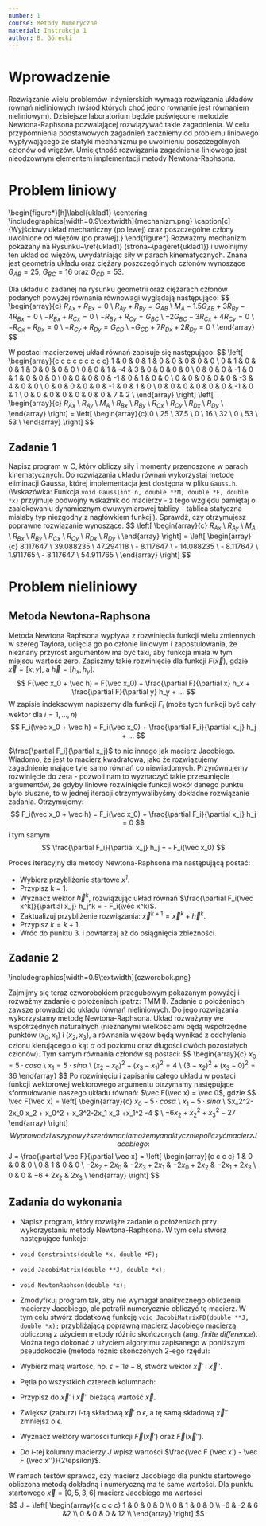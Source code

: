 ```yaml
---
number: 1
course: Metody Numeryczne
material: Instrukcja 1
author: B. Górecki
---
```



# Wprowadzenie

Rozwiązanie wielu problemów inżynierskich wymaga rozwiązania układów równań nieliniowych (wśród których choć jedno równanie jest równaniem nieliniowym). Dzisiejsze laboratorium będzie poświęcone metodzie Newtona-Raphsona pozwalającej rozwiązywać takie zagadnienia. W celu przypomnienia podstawowych zagadnień zaczniemy od problemu liniowego wypływającego ze statyki mechanizmu po uwolnieniu poszczególnych członów od więzów. Umiejętność rozwiązania zagadnienia liniowego jest nieodzownym elementem implementacji metody Newtona-Raphsona.


# Problem liniowy
\begin{figure*}[h]\label{uklad1}
\centering
\includegraphics[width=0.9\textwidth]{mechanizm.png}
\caption[c]{Wyjściowy układ mechaniczny (po lewej) oraz poszczególne człony uwolnione od więzów (po prawej).}
\end{figure*}
Rozważmy mechanizm pokazany na Rysunku~\ref{uklad1}
(strona~\pageref{uklad1}) i uwolnijmy ten układ od więzów, uwydatniając siły w parach kinematycznych. Znana jest geometria układu oraz ciężary poszczególnych członów wynoszące $G_{AB}=25$, $G_{BC}=16$ oraz $G_{CD}=53$.


Dla układu o zadanej na rysunku geometrii oraz ciężarach członów podanych powyżej równania równowagi wyglądają następująco:
$$
\begin{array}{c}
$R_{Ax}+R_{Bx} = 0$ \\
$R_{Ay}+R_{By} = G_{AB}$ \\
$M_A-1.5G_{AB}+3R_{By}-4R_{Bx}=0$ \\
$-R_{Bx}+R_{Cx}=0$ \\
$-R_{By}+R_{Cy}=G_{BC}$ \\
$-2G_{BC}-3R_{Cx}+4R_{Cy}=0$ \\
$-R_{Cx}+R_{Dx}=0$ \\
$-R_{Cy}+R_{Dy}=G_{CD}$ \\
$-G_{CD}+7R_{Dx}+2R_{Dy}=0$ \\
\end{array}
$$

W postaci macierzowej układ równań zapisuje się następująco:
$$
\left[ \begin{array}{c c c c c c c c c} 1 & 0 & 0 & 1 & 0 & 0 & 0 & 0 & 0 \\
 0 & 1 & 0 & 0 & 1 & 0 & 0 & 0 & 0 \\
 0 & 0 & 1 & -4 & 3 & 0 & 0 & 0 & 0 \\
 0 & 0 & 0 & -1 & 0 & 1 & 0 & 0 & 0 \\
 0 & 0 & 0 & 0 & -1 & 0 & 1 & 0 & 0 \\
 0 & 0 & 0 & 0 & 0 & -3 & 4 & 0 & 0 \\
 0 & 0 & 0 & 0 & 0 & -1 & 0 & 1 & 0 \\
 0 & 0 & 0 & 0 & 0 & 0 & -1 & 0 & 1 \\
 0 & 0 & 0 & 0 & 0 & 0 & 0 & 7 & 2 \\
  \end{array} \right]
\left[ \begin{array}{c} $R_{Ax}$ \\
$R_{Ay}$ \\
$M_A$ \\
$R_{Bx}$ \\
$R_{By}$ \\
$R_{Cx}$ \\
$R_{Cy}$ \\
$R_{Dx}$ \\
$R_{Dy}$ \\
\end{array} \right] = \left[
\begin{array}{c} 0 \\
25 \\
37.5 \\
0 \\
16 \\
32 \\
0 \\
53 \\
53 \\ \end{array} \right]
$$


## Zadanie 1
Napisz program w C, który obliczy siły i momenty przenoszone w parach kinematycznych. Do rozwiązania układu równań wykorzystaj metodę eliminacji Gaussa, której implementacja jest dostępna w pliku `Gauss.h`. (Wskazówka: Funkcja `void Gauss(int n, double **M, double *F, double *x)` przyjmuje podwójny wskaźnik do macierzy - z tego względu pamiętaj o zaalokowaniu dynamicznym dwuwymiarowej tablicy - tablica statyczna miałaby typ niezgodny z nagłówkiem funkcji). Sprawdź, czy otrzymujesz poprawne rozwiązanie wynoszące:
$$
\left[ \begin{array}{c} $R_{Ax}$ \\
$R_{Ay}$ \\
$M_A$ \\
$R_{Bx}$ \\
$R_{By}$ \\
$R_{Cx}$ \\
$R_{Cy}$ \\
$R_{Dx}$ \\
$R_{Dy}$ \\
\end{array} \right] = \left[
\begin{array}{c} 8.117647 \\
		39.088235 \\
		47.294118 \\
		- 8.117647 \\
		- 14.088235 \\
		- 8.117647 \\
		1.911765 \\
		- 8.117647 \\
		54.911765 \\ \end{array} \right]
$$


# Problem nieliniowy


## Metoda Newtona-Raphsona
Metoda Newtona Raphsona wypływa z rozwinięcia funkcji wielu zmiennych w szereg Taylora, ucięcia go po członie liniowym i zapostulowania, że nieznany przyrost argumentów ma być taki, aby funkcja miała w tym miejscu wartość zero. Zapiszmy takie rozwinięcie dla funkcji $F(\vec x)$, gdzie $\vec x = [x,y]$, a $\vec h = [h_x, h_y]$.
$$
F(\vec x_0 + \vec h) = F(\vec x_0) + \frac{\partial F}{\partial x} h_x + \frac{\partial F}{\partial y} h_y + ...
$$
W zapisie indeksowym napiszemy dla funkcji $F_i$ (może tych funkcji być cały wektor dla $i = 1,...,n$)
$$
F_i(\vec x_0 + \vec h) = F_i(\vec x_0) + \frac{\partial F_i}{\partial x_j} h_j + ...
$$

$\frac{\partial F_i}{\partial x_j}$ to nic innego jak macierz Jacobiego. Wiadomo, że jest to macierz kwadratowa, jako że rozwiązujemy zagadnienie mające tyle samo równań co niewiadomych. Przyrównujemy rozwinięcie do zera - pozwoli nam to wyznaczyć takie przesunięcie argumentów, że gdyby liniowe rozwinięcie funkcji wokół danego punktu było słuszne, to w jednej iteracji otrzymywalibyśmy dokładne rozwiązanie zadania. Otrzymujemy:
$$
F_i(\vec x_0 + \vec h) = F_i(\vec x_0) + \frac{\partial F_i}{\partial x_j} h_j = 0
$$
i tym samym
$$
\frac{\partial F_i}{\partial x_j} h_j = - F_i(\vec x_0)
$$

Proces iteracyjny dla metody Newtona-Raphsona ma następującą postać:
- Wybierz przybliżenie startowe *$x^1$*.
- Przypisz k = 1.
- Wyznacz wektor $\vec h^k$, rozwiązując układ równań $\frac{\partial F_i(\vec x^k)}{\partial x_j} h_j^k = - F_i(\vec x^k)$.
- Zaktualizuj przybliżenie rozwiązania: $\vec x^{k+1} = \vec x^k + \vec h^k$.
- Przypisz $k = k+1$.
- Wróc do punktu 3. i powtarzaj aż do osiągnięcia zbieżności.


## Zadanie 2

\includegraphics[width=0.5\textwidth]{czworobok.png}

Zajmijmy się teraz czworobokiem przegubowym pokazanym powyżej i rozważmy zadanie o położeniach (patrz: TMM I). Zadanie o położeniach zawsze prowadzi do układu równań nieliniowych. Do jego rozwiązania wykorzystamy metodę Newtona-Raphsona. Układ rozważymy we współrzędnych naturalnych (nieznanymi wielkościami będą współrzędne punktów $(x_0,x_1)$ i $(x_2,x_3)$, a równania więzów będą wynikać z odchylenia członu kierującego o kąt $\alpha$ od poziomu oraz długości dwóch pozostałych członów). Tym samym równania członów są postaci:
$$
\begin{array}{c}
$x_0 = 5 \cdot cos\alpha$ \\
$x_1 = 5 \cdot sin \alpha$ \\
$(x_2-x_0)^2 + (x_3-x_1)^2 = 4$ \\
$(3-x_2)^2 + (x_3-0)^2 = 36$
\end{array}
$$
Po rozwinięciu i zapisaniu całego układu w postaci funkcji wektorowej wektorowego argumentu otrzymamy następujące sformułowanie naszego układu równań: $\vec F(\vec x) = \vec 0$, gdzie
$$
\vec F(\vec x) = \left[ \begin{array}{c} $x_0 - 5 \cdot cos\alpha$ \\
$x_1 - 5 \cdot sin \alpha$ \\
$x_2^2-2x_0 x_2 + x_0^2 + x_3^2-2x_1 x_3 +x_1^2 -4 $ \\
$-6x_2+x_2^2+x_3^2-27$
\end{array} \right]
$$
Wyprowadziwszy powyższe równania możemy analitycznie policzyć macierz Jacobiego:
$$
J = \frac{\partial \vec F}{\partial \vec x} = 
\left[ \begin{array}{c c c c}
1 & 0 & 0 & 0 \\
0 & 1 & 0 & 0 \\
$-2x_2+2x_0$ & $-2x_3+2x_1$ & $-2x_0+2x_2$ & $-2x_1+2x_3$ \\
0 & 0 & $-6+2x_2$ & $2x_3$ \\
\end{array}
\right]
$$


## Zadania do wykonania
- Napisz program, który rozwiąże zadanie o położeniach przy wykorzystaniu metody Newtona-Raphsona. W tym celu stwórz następujące funkcje:
- `void Constraints(double *x, double *F);`
- `void JacobiMatrix(double **J, double *x);`
- `void NewtonRaphson(double *x);`
- Zmodyfikuj program tak, aby nie wymagał analitycznego obliczenia macierzy Jacobiego, ale potrafił numerycznie obliczyć tę macierz. W tym celu stwórz dodatkową funkcję `void JacobiMatrixFD(double **J, double *x);` przybliżającą poprawną macierz Jacobiego macierzą obliczoną z użyciem metody różnic skończonych (ang. *finite difference*). Można tego dokonać z użyciem algorytmu zapisanego w poniższym pseudokodzie (metoda różnic skończonych 2-ego rzędu):

- Wybierz małą wartość, np. $\epsilon = 1e-8$, stwórz wektor $\vec x'$ i $\vec x''$.
- Pętla po wszystkich czterech kolumnach:
- Przypisz do $\vec x'$ i $\vec x''$ bieżącą wartość $\vec x$.
- Zwiększ (zaburz) *i*-tą składową $\vec x'$ o $\epsilon$, a tę samą składową $\vec x''$ zmniejsz o $\epsilon$.
- Wyznacz wektory wartości funkcji $\vec F (\vec x')$ oraz $\vec F (\vec x'')$.
- Do *i*-tej kolumny macierzy $J$ wpisz wartości $\frac{\vec F (\vec x') - \vec F (\vec x'')}{2\epsilon}$.

W ramach testów sprawdź, czy macierz Jacobiego dla punktu startowego obliczona metodą dokładną i numeryczną ma te same wartości. Dla punktu startowego $\vec x = [0, 5, 3, 6]$ macierz Jacobiego ma wartości
$$
J = \left[ \begin{array}{c c c c}
1 & 0 & 0 & 0 \\
0 & 1 & 0 & 0 \\
-6 & -2 & 6 &2 \\
0 & 0 & 0 & 12 \\ \end{array} \right]
$$


